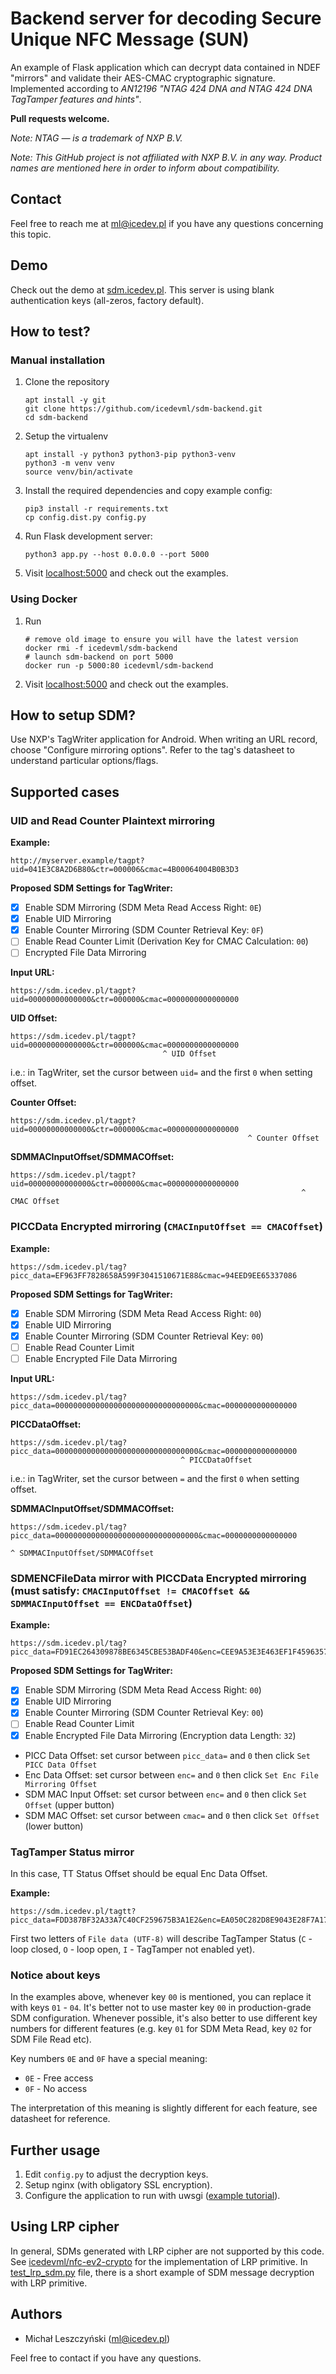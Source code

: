 # Backend server for decoding Secure Unique NFC Message (SUN)

An example of Flask application which can decrypt data contained in NDEF "mirrors" and validate their AES-CMAC cryptographic signature. Implemented according to _AN12196 "NTAG 424 DNA and NTAG 424 DNA TagTamper features and hints"_.

**Pull requests welcome.**

*Note: NTAG — is a trademark of NXP B.V.*

*Note: This GitHub project is not affiliated with NXP B.V. in any way. Product names are mentioned here in order to inform about compatibility.*

## Contact
Feel free to reach me at ml@icedev.pl if you have any questions concerning this topic.

## Demo
Check out the demo at [sdm.icedev.pl](https://sdm.icedev.pl/). This server is using blank authentication keys (all-zeros, factory default).

## How to test?
### Manual installation
1. Clone the repository
   ```
   apt install -y git
   git clone https://github.com/icedevml/sdm-backend.git
   cd sdm-backend
   ```
2. Setup the virtualenv
   ```
   apt install -y python3 python3-pip python3-venv
   python3 -m venv venv
   source venv/bin/activate
   ```
3. Install the required dependencies and copy example config:
   ```
   pip3 install -r requirements.txt
   cp config.dist.py config.py
   ```
4. Run Flask development server:
   ```
   python3 app.py --host 0.0.0.0 --port 5000
   ```
5. Visit [localhost:5000](http://127.0.0.1:5000/) and check out the examples.

### Using Docker
1. Run
   ```
   # remove old image to ensure you will have the latest version
   docker rmi -f icedevml/sdm-backend
   # launch sdm-backend on port 5000
   docker run -p 5000:80 icedevml/sdm-backend
   ```
2. Visit [localhost:5000](http://127.0.0.1:5000/) and check out the examples.

## How to setup SDM?
Use NXP's TagWriter application for Android. When writing an URL record, choose "Configure mirroring options". Refer to the tag's datasheet to understand particular options/flags.

## Supported cases
### UID and Read Counter Plaintext mirroring
**Example:**
```
http://myserver.example/tagpt?uid=041E3C8A2D6B80&ctr=000006&cmac=4B00064004B0B3D3
```

**Proposed SDM Settings for TagWriter:**
* [X] Enable SDM Mirroring (SDM Meta Read Access Right: `0E`)
* [X] Enable UID Mirroring
* [X] Enable Counter Mirroring (SDM Counter Retrieval Key: `0F`)
* [ ] Enable Read Counter Limit (Derivation Key for CMAC Calculation: `00`)
* [ ] Encrypted File Data Mirroring

**Input URL:**
```
https://sdm.icedev.pl/tagpt?uid=00000000000000&ctr=000000&cmac=0000000000000000
```

**UID Offset:**
```
https://sdm.icedev.pl/tagpt?uid=00000000000000&ctr=000000&cmac=0000000000000000
                                  ^ UID Offset
```

i.e.: in TagWriter, set the cursor between `uid=` and the first `0` when setting offset.

**Counter Offset:**
```
https://sdm.icedev.pl/tagpt?uid=00000000000000&ctr=000000&cmac=0000000000000000
                                                     ^ Counter Offset
```

**SDMMACInputOffset/SDMMACOffset:**
```
https://sdm.icedev.pl/tagpt?uid=00000000000000&ctr=000000&cmac=0000000000000000
                                                                 ^ CMAC Offset
```

### PICCData Encrypted mirroring (`CMACInputOffset == CMACOffset`)
**Example:**
```
https://sdm.icedev.pl/tag?picc_data=EF963FF7828658A599F3041510671E88&cmac=94EED9EE65337086
```
  
**Proposed SDM Settings for TagWriter:**
* [X] Enable SDM Mirroring (SDM Meta Read Access Right: `00`)
* [X] Enable UID Mirroring
* [X] Enable Counter Mirroring (SDM Counter Retrieval Key: `00`)
* [ ] Enable Read Counter Limit
* [ ] Enable Encrypted File Data Mirroring

**Input URL:**
```
https://sdm.icedev.pl/tag?picc_data=00000000000000000000000000000000&cmac=0000000000000000
```

**PICCDataOffset:**
```
https://sdm.icedev.pl/tag?picc_data=00000000000000000000000000000000&cmac=0000000000000000
                                      ^ PICCDataOffset
```

i.e.: in TagWriter, set the cursor between `=` and the first `0` when setting offset.

**SDMMACInputOffset/SDMMACOffset:**
```
https://sdm.icedev.pl/tag?picc_data=00000000000000000000000000000000&cmac=0000000000000000
                                                                            ^ SDMMACInputOffset/SDMMACOffset
```

### SDMENCFileData mirror with PICCData Encrypted mirroring (must satisfy: `CMACInputOffset != CMACOffset && SDMMACInputOffset == ENCDataOffset`)

**Example:**
```
https://sdm.icedev.pl/tag?picc_data=FD91EC264309878BE6345CBE53BADF40&enc=CEE9A53E3E463EF1F459635736738962&cmac=ECC1E7F6C6C73BF6
```
  
**Proposed SDM Settings for TagWriter:**
* [X] Enable SDM Mirroring (SDM Meta Read Access Right: `00`)
* [X] Enable UID Mirroring
* [X] Enable Counter Mirroring (SDM Counter Retrieval Key: `00`)
* [ ] Enable Read Counter Limit
* [X] Enable Encrypted File Data Mirroring (Encryption data Length: `32`)
* PICC Data Offset: set cursor between `picc_data=` and `0` then click `Set PICC Data Offset`
* Enc Data Offset: set cursor between `enc=` and `0` then click `Set Enc File Mirroring Offset`
* SDM MAC Input Offset: set cursor between `enc=` and `0` then click `Set Offset` (upper button)
* SDM MAC Offset: set cursor between `cmac=` and `0` then click `Set Offset` (lower button)

### TagTamper Status mirror

In this case, TT Status Offset should be equal Enc Data Offset.

**Example:**
```
https://sdm.icedev.pl/tagtt?picc_data=FDD387BF32A33A7C40CF259675B3A1E2&enc=EA050C282D8E9043E28F7A171464D697&cmac=758110182134ECE9
```

First two letters of `File data (UTF-8)` will describe TagTamper Status (`C` - loop closed, `O` - loop open, `I` - TagTamper not enabled yet).

### Notice about keys
In the examples above, whenever key `00` is mentioned, you can replace it with keys `01` - `04`. It's better not to use master key `00` in production-grade SDM configuration. Whenever possible, it's also better to use different key numbers for different features (e.g. key `01` for SDM Meta Read, key `02` for SDM File Read etc).

Key numbers `0E` and `0F` have a special meaning:

* `0E` - Free access
* `0F` - No access

The interpretation of this meaning is slightly different for each feature, see datasheet for reference.

## Further usage
1. Edit `config.py` to adjust the decryption keys.
2. Setup nginx (with obligatory SSL encryption).
2. Configure the application to run with uwsgi ([example tutorial](https://www.digitalocean.com/community/tutorials/how-to-serve-flask-applications-with-uswgi-and-nginx-on-ubuntu-18-04)).

## Using LRP cipher
In general, SDMs generated with LRP cipher are not supported by this code. See [icedevml/nfc-ev2-crypto](https://github.com/icedevml/nfc-ev2-crypto/blob/master/lrp.py) for the implementation of LRP primitive. In [test_lrp_sdm.py](https://github.com/icedevml/nfc-ev2-crypto/blob/master/test_lrp_sdm.py) file, there is a short example of SDM message decryption with LRP primitive.

## Authors

* Michał Leszczyński (ml@icedev.pl)

Feel free to contact if you have any questions.
